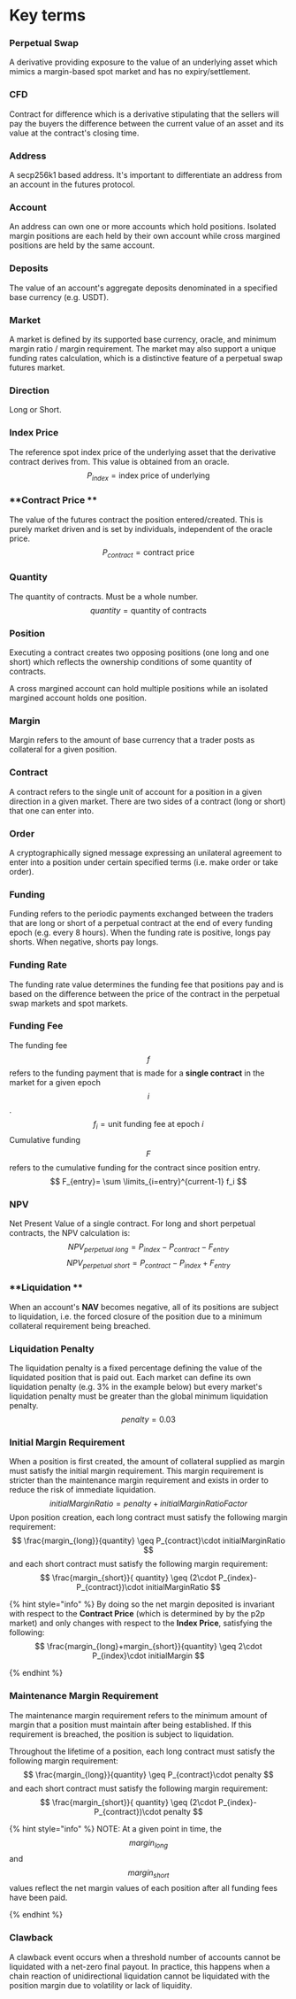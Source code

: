 # **Key terms**

### **Perpetual Swap** 
A derivative providing exposure to the value of an underlying asset which mimics a margin-based spot market and has no expiry/settlement. 
### **CFD** 
Contract for difference which is a derivative stipulating that the sellers will pay the buyers the difference between the current value of an asset and its value at the contract's closing time.
### **Address** 
A secp256k1 based address. It's important to differentiate an address from an account in the futures protocol.
### **Account** 
An address can own one or more accounts which hold positions. Isolated margin positions are each held by their own account while cross margined positions are held by the same account.
### **Deposits** 
The value of an account's aggregate deposits denominated in a specified base currency (e.g. USDT). 
### **Market** 
A market is defined by its supported base currency, oracle, and minimum margin ratio / margin requirement. The market may also support a unique funding rates calculation, which is a distinctive feature of a perpetual swap futures market. 
### **Direction** 
Long or Short.
### **Index Price** 
The reference spot index price of the underlying asset that the derivative contract derives from. This value is obtained from an oracle. 
$$
P_{index}=\mathrm{index\ price\ of\ underlying}
$$
### **Contract Price **

The value of the futures contract the position entered/created. This is purely market driven and is set by individuals, independent of the oracle price.
$$
P_{contract}=\mathrm{contract\ price}
$$
### **Quantity** 
The quantity of contracts. Must be a whole number. 
$$
quantity = \mathrm{quantity\ of\ contracts}
$$
### **Position** 
Executing a contract creates two opposing positions (one long and one short) which reflects the ownership conditions of some quantity of contracts.

A cross margined account can hold multiple positions while an isolated margined account holds one position.
### **Margin** 
Margin refers to the amount of base currency that a trader posts as collateral for a given position. 
### **Contract** 
A contract refers to the single unit of account for a position in a given direction in a given market. There are two sides of a contract (long or short) that one can enter into. 
### **Order** 
A cryptographically signed message expressing an unilateral agreement to enter into a position under certain specified terms (i.e. make order or take order). 
### **Funding** 
Funding refers to the periodic payments exchanged between the traders that are long or short of a perpetual contract at the end of every funding epoch (e.g. every 8 hours). When the funding rate is positive, longs pay shorts. When negative, shorts pay longs. 
### **Funding Rate**
The funding rate value determines the funding fee that positions pay and is based on the difference between the price of the contract in the perpetual swap markets and spot markets. 
### **Funding Fee** 
The funding fee $$f$$ refers to the funding payment that is made for a **single contract** in the market for a given epoch $$i$$.
$$
f_{i} = \mathrm{unit\ funding\ fee\ at\ epoch\ }i
$$
Cumulative funding $$F$$ refers to the cumulative funding for the contract since position entry. 
$$
F_{entry}= \sum \limits_{i=entry}^{current-1} f_i
$$

### **NPV** 
Net Present Value of a single contract. For long and short perpetual contracts, the NPV calculation is:
$$
NPV_{perpetual\ long}= P_{index}-P_{contract} - F_{entry}
$$
$$
NPV_{perpetual\ short} = P_{contract}-P_{index}+F_{entry}
$$
### **Liquidation ** 
When an account's **NAV** becomes negative, all of its positions are subject to liquidation, i.e. the forced closure of the position due to a minimum collateral requirement being breached. 
### **Liquidation Penalty** 
The liquidation penalty is a fixed percentage defining the value of the liquidated position that is paid out. Each market can define its own liquidation penalty (e.g. 3% in the example below) but every market's liquidation penalty must be greater than the global minimum liquidation penalty. 
$$
penalty = 0.03
$$
### **Initial Margin Requirement** 

When a position is first created, the amount of collateral supplied as margin must satisfy the initial margin requirement. This margin requirement is stricter than the maintenance margin requirement and exists in order to reduce the risk of immediate liquidation. 
$$
initialMarginRatio=penalty+initialMarginRatioFactor
$$
Upon position creation, each long contract must satisfy the following margin requirement:
$$
\frac{margin_{long}}{quantity} \geq P_{contract}\cdot initialMarginRatio
$$
and each short contract must satisfy the following margin requirement:
$$
\frac{margin_{short}}{ quantity} \geq (2\cdot P_{index}-P_{contract})\cdot initialMarginRatio
$$

{% hint style="info" %} 
By doing so the net margin deposited is invariant with respect to the **Contract Price** (which is determined by by the p2p market) and only changes with respect to the **Index Price**, satisfying the following:
$$
\frac{margin_{long}+margin_{short}}{quantity} \geq 2\cdot P_{index}\cdot initialMargin
$$

{% endhint %}

### **Maintenance Margin Requirement**

The maintenance margin requirement refers to the minimum amount of margin that a position must maintain after being established. If this requirement is breached, the position is subject to liquidation. 

Throughout the lifetime of a position, each long contract must satisfy the following margin requirement:
$$
\frac{margin_{long}}{quantity} \geq P_{contract}\cdot penalty
$$
and each short contract must satisfy the following margin requirement:
$$
\frac{margin_{short}}{ quantity} \geq (2\cdot P_{index}-P_{contract})\cdot penalty
$$

{% hint style="info" %} 
NOTE: At a given point in time, the $$margin_{long}$$ and $$margin_{short}$$ values reflect the net margin values of each position after all funding fees have been paid.

{% endhint %}

### **Clawback** 
A clawback event occurs when a threshold number of accounts cannot be liquidated with a net-zero final payout. In practice, this happens when a chain reaction of unidirectional liquidation cannot be liquidated with the position margin due to volatility or lack of liquidity. 

